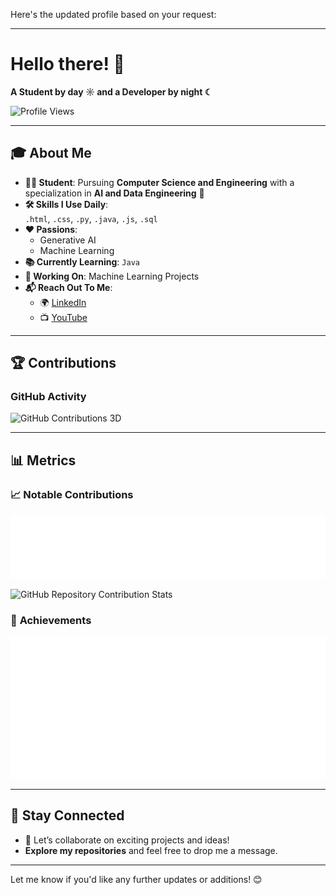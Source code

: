 Here's the updated profile based on your request:  

---

# **Hello there!** 🌟  

**A Student by day ☼ and a Developer by night ☾**  

<p align="left">
  <img src="https://komarev.com/ghpvc/?username=punitkumar4871&label=Profile%20views&color=0e75b6&style=flat" alt="Profile Views" />
</p>  

---

## 🎓 **About Me**  

- **👨‍🎓 Student**: Pursuing **Computer Science and Engineering** with a specialization in **AI and Data Engineering** 👑  
- **🛠️ Skills I Use Daily**:  
  `.html`, `.css`, `.py`, `.java`, `.js`, `.sql`  
- **❤️ Passions**:  
  - Generative AI  
  - Machine Learning  
- **📚 Currently Learning**: `Java`  
- **🔨 Working On**: Machine Learning Projects  
- **📬 Reach Out To Me**:  
  - 🌍 [LinkedIn](https://www.linkedin.com/in/punitjumat/)  
  - 📺 [YouTube](https://www.youtube.com/@punitjumat)   

---

## 🏆 **Contributions**  

### GitHub Activity  
![GitHub Contributions 3D](https://raw.githubusercontent.com/punitkumar4871/punitkumar4871/main/profile-3d-contrib/profile-night-green.svg)  

---

## 📊 **Metrics**  

### 📈 **Notable Contributions**  
<img src="assets/metrics.plugin.notable.contributions.svg" alt="Notable Contributions" />  

![GitHub Repository Contribution Stats](https://github-contributor-stats.vercel.app/api?username=punitkumar4871)  

### 🏅 **Achievements**  
<img src="assets/metrics.plugin.achievements.svg" alt="Achievements" />  

---

## 🚀 **Stay Connected**  

- 🌟 Let’s collaborate on exciting projects and ideas!  
- **Explore my repositories** and feel free to drop me a message.  

--- 

Let me know if you'd like any further updates or additions! 😊
